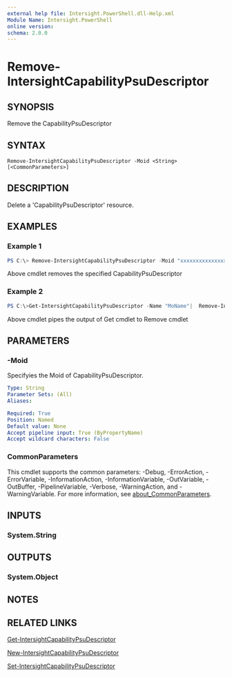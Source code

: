 ```yaml
---
external help file: Intersight.PowerShell.dll-Help.xml
Module Name: Intersight.PowerShell
online version:
schema: 2.0.0
---
```


# Remove-IntersightCapabilityPsuDescriptor

## SYNOPSIS
Remove the CapabilityPsuDescriptor

## SYNTAX

```
Remove-IntersightCapabilityPsuDescriptor -Moid <String> [<CommonParameters>]
```

## DESCRIPTION
Delete a &apos;CapabilityPsuDescriptor&apos; resource.

## EXAMPLES

### Example 1
```powershell
PS C:\> Remove-IntersightCapabilityPsuDescriptor -Moid "xxxxxxxxxxxxxxxxxxxxxxxxxxx"
```
Above cmdlet removes the specified CapabilityPsuDescriptor 

### Example 2
```powershell
PS C:\>Get-IntersightCapabilityPsuDescriptor -Name "MoName"|  Remove-IntersightCapabilityPsuDescriptor
```
Above cmdlet pipes the output of Get cmdlet to Remove cmdlet

## PARAMETERS

### -Moid
Specifyies the Moid of CapabilityPsuDescriptor.

```yaml
Type: String
Parameter Sets: (All)
Aliases:

Required: True
Position: Named
Default value: None
Accept pipeline input: True (ByPropertyName)
Accept wildcard characters: False
```

### CommonParameters
This cmdlet supports the common parameters: -Debug, -ErrorAction, -ErrorVariable, -InformationAction, -InformationVariable, -OutVariable, -OutBuffer, -PipelineVariable, -Verbose, -WarningAction, and -WarningVariable. For more information, see [about_CommonParameters](http://go.microsoft.com/fwlink/?LinkID=113216).

## INPUTS

### System.String

## OUTPUTS

### System.Object
## NOTES

## RELATED LINKS

[Get-IntersightCapabilityPsuDescriptor](./Get-IntersightCapabilityPsuDescriptor.md)

[New-IntersightCapabilityPsuDescriptor](./New-IntersightCapabilityPsuDescriptor.md)

[Set-IntersightCapabilityPsuDescriptor](./Set-IntersightCapabilityPsuDescriptor.md)

